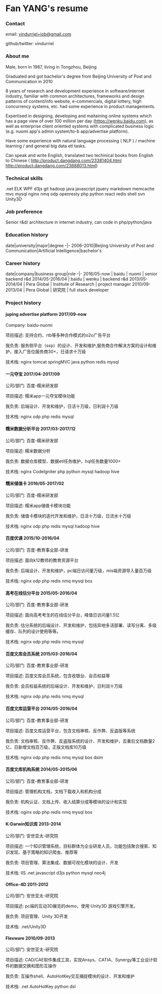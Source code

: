 # Fan YANG's resume

### Contact
email: vindurriel+job@gmail.com

github/twitter: vindurriel

### About me 
Male, born in 1987, living in Tongzhou, Beijing

Graduated and got bachelor's degree from Beijing University of Post and Communication in 2010

8 years of research and development experience in software/internet industry, familiar with common architectures, frameworks and design patterns of content/info website,
e-commercials, digital lottery, high concurrency systems, etc. had some experience in product managements.

Expertised in designing, developing and maitaining online systems which has a page view of over 100 million per day (https://wenku.baidu.com), as well as enterprise client oriented systems
 with complicated business logic (e.g. nuomi app's admin system/to-b app/advertise platform).

Have some experience with natural language processing ( NLP ) / machine learning / and general big data etl tasks.

Can speak and write English, translated two techinical books from English to Chinese ( http://product.dangdang.com/23381404.html http://product.dangdang.com/23688013.html)

### Technical skills

.net ELK WPF d3js git hadoop java javascript jquery markdown memcache mvc mysql nginx nmq odp openresty php python react redis shell svn Unity3D

### Job preference
Senior r&d/ architecture in internet industry, can code in php/python/java

### Education history
date|university|major|degree
-|-
2006-2010|Beijing University of Post and Communication|Artificial Intelligence|bachelor's

### Career history 
date|company|business group|role
-|-
2016/05-now | baidu | nuomi | senior backend r&d
2014/05-2016/04 | baidu | wenku | backend r&d
2013/05-2014/04 | Pera Global | Institute of Research | project manager
2010/09-2013/04 | Pera Global | 研究院 | full stack developer

### Project history

#### juping advertise platform 2017/09-now
Company: baidu-nuomi

项目描述: 支持合约、rtb等多种合作模式的o2o广告平台

我负责: 服务侧平台（ssp）的设计、开发和维护,服务商合作解决方案的设计和维护，接入广告位服务商30+，日请求十万级

技术栈: nginx tomcat springMVC java python redis mysql

#### 一元夺宝 2017/04-2017/09

公司/部门: 百度-糯米研发部

项目描述: 糯米app一元夺宝模块功能

我负责: 后端设计、开发和维护，日活十万级，日利润十万级

技术栈: nginx odp php redis mysql

#### 糯米数据分析平台 2017/03-2017/12

公司/部门: 百度-糯米研发部

项目描述: 糯米数据分析

我负责: 数据仓库模型、数据etl任务维护，hql任务数量1000+

技术栈: nginx CodeIgniter php python mysql hadoop hive 

#### 糯米储值卡 2016/05-2017/02

公司/部门: 百度-糯米研发部

项目描述: 糯米app储值卡模块功能

我负责: 储值卡模块的迭代开发和维护，日活十万级，日流水十万级

技术栈: nginx odp php redis mysql hadoop hive

#### 百度优课 2015/10-2016/04

公司/部门: 百度-教育事业部-研发

项目描述: 面向k12教师的教育资源平台

我负责: 后端设计、开发和维护，pc端日访问量万级，mis端资源导入量百万级

技术栈: nginx odp php redis nmq mysql bos

#### 高考在线估分平台 2015/05-2016/04

公司/部门: 百度-教育事业部-研发

项目描述: 面向高考考生的在线估分平台，峰值日访问量1.5亿

我负责: 估分系统的后端设计、开发和维护，包括异地多活部署、读写分离、多级缓存、队列的设计使用等等。

技术栈: nginx odp php redis nmq mysql

#### 百度文库会员系统 2015/03-2016/04

公司/部门: 百度-教育事业部-研发

项目描述: 百度文库会员系统，包含收银台、会员权益等

我负责: 会员权益系统的后端设计、开发和维护，日利润十万级

技术栈: nginx odp php redis nmq mysql

#### 百度文库运营平台 2014/05-2016/04

公司/部门: 百度-教育事业部-研发

项目描述: 百度文库运营平台，包含文档审核、反作弊、反盗版等系统

我负责: 文档审核、反作弊、反盗版系统的设计、开发和维护，去重后文档数量2亿，日新增文档百万级，正版文档库10万级

技术栈: nginx odp php redis nmq mysql bos dsim

#### 百度文库机构系统 2014/05-2015/06

公司/部门: 百度-教育事业部-研发

项目描述: 管理机构文档，文档下载收入和机构分成

我负责: 机构认证、文档上传、收入结算分成等模块的设计和实现

技术栈: nginx odp php redis nmq mysql bos

#### K-Darwin知识库 2013-2014

公司/部门: 安世亚太-研究院

项目描述: 一个知识管理系统，目标群体为企业研发人员，功能包括聚合搜索、知识发现、基于策略的知识爬虫、推荐等

我负责: 项目管理、算法集成、数据可视化模块的设计、开发

技术栈: IIS .net javascript d3js python mysql neo4j

#### Office-4D 2011-2012

公司/部门: 安世亚太-研究院

项目描述: pc端的互动3D展览的demo，使用 Unity3D 游戏引擎开发。

我负责: 项目管理、Unity 3D开发

技术栈: .net/Unity3D

#### Flexware 2010/09-2013

公司/部门: 安世亚太-研究院

项目描述: CAD/CAE软件集成工具，实现Ansys、CATIA、Synergy等工业设计软件的数据交换和图形互操作

我负责: 互操作shell、AutoHotKey交互捕捉模块的设计、开发和维护

技术栈: .net AutoHotKey python dsl
